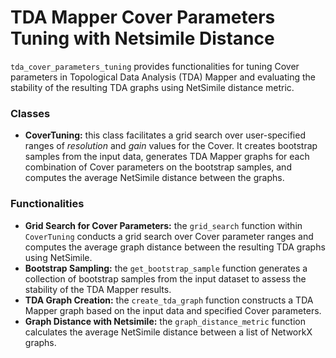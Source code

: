 # **TDA Mapper Cover Parameters Tuning with Netsimile Distance**
`tda_cover_parameters_tuning` provides functionalities for tuning Cover parameters in Topological Data Analysis (TDA) Mapper and evaluating the stability of the resulting TDA graphs using NetSimile distance metric.

### **Classes**
- **CoverTuning:** this class facilitates a grid search over user-specified ranges of _resolution_ and _gain_ values for the Cover. It creates bootstrap samples from the input data, generates TDA Mapper graphs for each combination of Cover parameters on the bootstrap samples, and computes the average NetSimile distance between the graphs.
  
### **Functionalities**
- **Grid Search for Cover Parameters:** the `grid_search` function within `CoverTuning` conducts a grid search over Cover parameter ranges and computes the average graph distance between the resulting TDA graphs using NetSimile.
- **Bootstrap Sampling:** the `get_bootstrap_sample` function generates a collection of bootstrap samples from the input dataset to assess the stability of the TDA Mapper results.
- **TDA Graph Creation:** the `create_tda_graph` function constructs a TDA Mapper graph based on the input data and specified Cover parameters.
- **Graph Distance with Netsimile:** the `graph_distance_metric` function calculates the average NetSimile distance between a list of NetworkX graphs.


